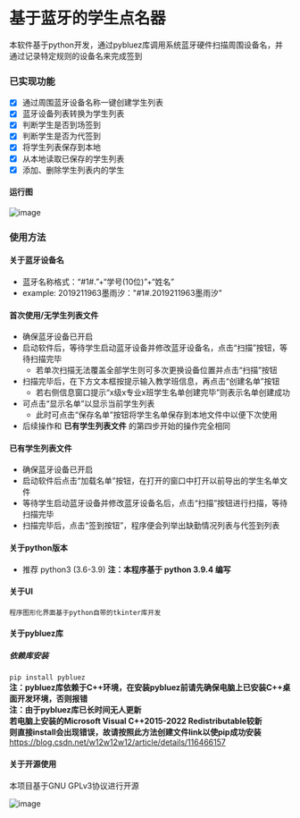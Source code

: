 # 基于蓝牙的学生点名器
本软件基于python开发，通过pybluez库调用系统蓝牙硬件扫描周围设备名，并通过记录特定规则的设备名来完成签到

### 已实现功能
  - [x] 通过周围蓝牙设备名称一键创建学生列表
  - [x] 蓝牙设备列表转换为学生列表
  - [x] 判断学生是否到场签到
  - [x] 判断学生是否为代签到
  - [x] 将学生列表保存到本地
  - [x] 从本地读取已保存的学生列表
  - [x] 添加、删除学生列表内的学生

#### 运行图
![image](https://raw.githubusercontents.com/Mo-Yuxi/Stu_Check-BT/main/img/run.png)

### 使用方法

#### 关于蓝牙设备名
+ 蓝牙名称格式：“#1#.”+“学号(10位)”+“姓名”
+ example: 2019211963墨雨汐："#1#.2019211963墨雨汐"

#### 首次使用/无学生列表文件
+ 确保蓝牙设备已开启
+ 启动软件后，等待学生启动蓝牙设备并修改蓝牙设备名，点击“扫描”按钮，等待扫描完毕
  + 若单次扫描无法覆盖全部学生则可多次更换设备位置并点击“扫描”按钮
+ 扫描完毕后，在下方文本框按提示输入教学班信息，再点击“创建名单”按钮
  + 若右侧信息窗口提示“x级x专业x班学生名单创建完毕”则表示名单创建成功
+ 可点击“显示名单”以显示当前学生列表
  + 此时可点击“保存名单”按钮将学生名单保存到本地文件中以便下次使用
+ 后续操作和 **已有学生列表文件** 的第四步开始的操作完全相同

#### 已有学生列表文件
+ 确保蓝牙设备已开启
+ 启动软件后点击“加载名单”按钮，在打开的窗口中打开以前导出的学生名单文件
+ 等待学生启动蓝牙设备并修改蓝牙设备名后，点击“扫描”按钮进行扫描，等待扫描完毕
+ 扫描完毕后，点击“签到按钮”，程序便会列举出缺勤情况列表与代签到列表


#### 关于python版本
+ 推荐 python3 (3.6-3.9)
**注：本程序基于 python 3.9.4 编写**

#### 关于UI
    程序图形化界面基于python自带的tkinter库开发

#### 关于pybluez库
##### 依赖库安装
`pip install pybluez`  
**注：pybluez库依赖于C++环境，在安装pybluez前请先确保电脑上已安装C++桌面开发环境，否则报错**  
**注：由于pybluez库已长时间无人更新  
      若电脑上安装的Microsoft Visual C++2015-2022 Redistributable较新  
      则直接install会出现错误，故请按照此方法创建文件link以使pip成功安装**  
https://blog.csdn.net/w12w12w12/article/details/116466157

#### 关于开源使用
  本项目基于GNU GPLv3协议进行开源

![image](https://camo.githubusercontent.com/db9cc5f2f01568952f34f4a58faf3198cd147d9f4a90db0918cd45484c3e544e/68747470733a2f2f696d672e736869656c64732e696f2f6769746875622f6c6963656e73652f5465636858756558692f5465636858756558692e737667)
